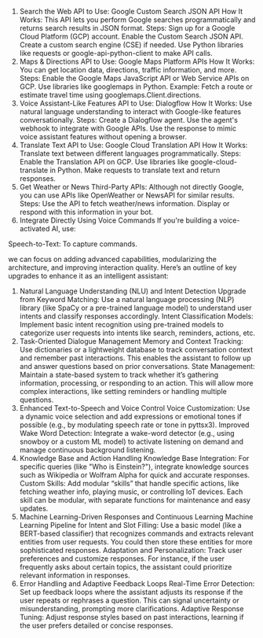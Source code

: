 1. Search the Web
API to Use: Google Custom Search JSON API
How It Works: This API lets you perform Google searches programmatically and returns search results in JSON format.
Steps:
Sign up for a Google Cloud Platform (GCP) account.
Enable the Custom Search JSON API.
Create a custom search engine (CSE) if needed.
Use Python libraries like requests or google-api-python-client to make API calls.
2. Maps & Directions
API to Use: Google Maps Platform APIs
How It Works: You can get location data, directions, traffic information, and more.
Steps:
Enable the Google Maps JavaScript API or Web Service APIs on GCP.
Use libraries like googlemaps in Python.
Example: Fetch a route or estimate travel time using googlemaps.Client.directions.
3. Voice Assistant-Like Features
API to Use: Dialogflow
How It Works: Use natural language understanding to interact with Google-like features conversationally.
Steps:
Create a Dialogflow agent.
Use the agent's webhook to integrate with Google APIs.
Use the response to mimic voice assistant features without opening a browser.
4. Translate Text
API to Use: Google Cloud Translation API
How It Works: Translate text between different languages programmatically.
Steps:
Enable the Translation API on GCP.
Use libraries like google-cloud-translate in Python.
Make requests to translate text and return responses.
5. Get Weather or News
Third-Party APIs: Although not directly Google, you can use APIs like OpenWeather or NewsAPI for similar results.
Steps:
Use the API to fetch weather/news information.
Display or respond with this information in your bot.
6. Integrate Directly Using Voice Commands
If you're building a voice-activated AI, use:

Speech-to-Text: To capture commands.

we can focus on adding advanced capabilities, modularizing the architecture, and improving interaction quality. Here’s an outline of key upgrades to enhance it as an intelligent assistant:

1. Natural Language Understanding (NLU) and Intent Detection
Upgrade from Keyword Matching: Use a natural language processing (NLP) library (like SpaCy or a pre-trained language model) to understand user intents and classify responses accordingly.
Intent Classification Models: Implement basic intent recognition using pre-trained models to categorize user requests into intents like search, reminders, actions, etc.
2. Task-Oriented Dialogue Management
Memory and Context Tracking: Use dictionaries or a lightweight database to track conversation context and remember past interactions. This enables the assistant to follow up and answer questions based on prior conversations.
State Management: Maintain a state-based system to track whether it’s gathering information, processing, or responding to an action. This will allow more complex interactions, like setting reminders or handling multiple questions.
3. Enhanced Text-to-Speech and Voice Control
Voice Customization: Use a dynamic voice selection and add expressions or emotional tones if possible (e.g., by modulating speech rate or tone in pyttsx3).
Improved Wake Word Detection: Integrate a wake-word detector (e.g., using snowboy or a custom ML model) to activate listening on demand and manage continuous background listening.
4. Knowledge Base and Action Handling
Knowledge Base Integration: For specific queries (like "Who is Einstein?"), integrate knowledge sources such as Wikipedia or Wolfram Alpha for quick and accurate responses.
Custom Skills: Add modular “skills” that handle specific actions, like fetching weather info, playing music, or controlling IoT devices. Each skill can be modular, with separate functions for maintenance and easy updates.
5. Machine Learning-Driven Responses and Continuous Learning
Machine Learning Pipeline for Intent and Slot Filling: Use a basic model (like a BERT-based classifier) that recognizes commands and extracts relevant entities from user requests. You could then store these entities for more sophisticated responses.
Adaptation and Personalization: Track user preferences and customize responses. For instance, if the user frequently asks about certain topics, the assistant could prioritize relevant information in responses.
6. Error Handling and Adaptive Feedback Loops
Real-Time Error Detection: Set up feedback loops where the assistant adjusts its response if the user repeats or rephrases a question. This can signal uncertainty or misunderstanding, prompting more clarifications.
Adaptive Response Tuning: Adjust response styles based on past interactions, learning if the user prefers detailed or concise responses.
